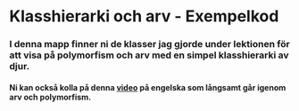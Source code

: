 # Klasshierarki och arv - Exempelkod

### I denna mapp finner ni de klasser jag gjorde under lektionen för <br> att visa på polymorfism och arv med en simpel klasshierarki av djur.

#### Ni kan också kolla på denna [video](https://www.youtube.com/watch?v=FVSM6bDQ6gs "youtube") på engelska som långsamt går igenom arv och polymorfism.

